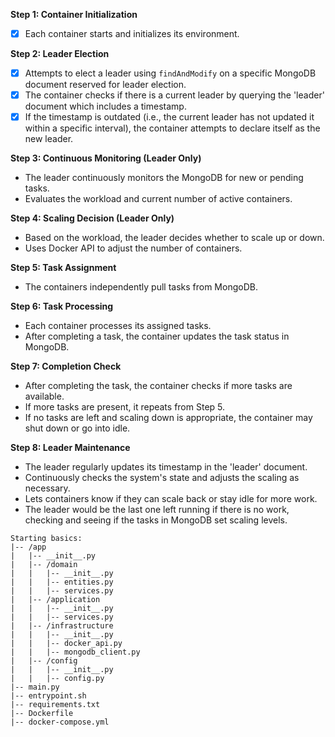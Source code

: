 **Step 1: Container Initialization**
- [x] Each container starts and initializes its environment.

**Step 2: Leader Election**
- [x] Attempts to elect a leader using `findAndModify` on a specific MongoDB document reserved for leader election.
- [x] The container checks if there is a current leader by querying the 'leader' document which includes a timestamp.
- [x] If the timestamp is outdated (i.e., the current leader has not updated it within a specific interval), the container attempts to declare itself as the new leader.

**Step 3: Continuous Monitoring (Leader Only)**
- The leader continuously monitors the MongoDB for new or pending tasks.
- Evaluates the workload and current number of active containers.

**Step 4: Scaling Decision (Leader Only)**
- Based on the workload, the leader decides whether to scale up or down.
- Uses Docker API to adjust the number of containers.

**Step 5: Task Assignment**
- The containers independently pull tasks from MongoDB.

**Step 6: Task Processing**
- Each container processes its assigned tasks.
- After completing a task, the container updates the task status in MongoDB.

**Step 7: Completion Check**
- After completing the task, the container checks if more tasks are available.
- If more tasks are present, it repeats from Step 5.
- If no tasks are left and scaling down is appropriate, the container may shut down or go into idle.

**Step 8: Leader Maintenance**
- The leader regularly updates its timestamp in the 'leader' document.
- Continuously checks the system's state and adjusts the scaling as necessary.
- Lets containers know if they can scale back or stay idle for more work.
- The leader would be the last one left running if there is no work, checking and seeing if the tasks in MongoDB set scaling levels.

```
Starting basics:
|-- /app
|   |-- __init__.py
|   |-- /domain
|   |   |-- __init__.py
|   |   |-- entities.py
|   |   |-- services.py
|   |-- /application
|   |   |-- __init__.py
|   |   |-- services.py
|   |-- /infrastructure
|   |   |-- __init__.py
|   |   |-- docker_api.py
|   |   |-- mongodb_client.py
|   |-- /config
|   |   |-- __init__.py
|   |   |-- config.py
|-- main.py
|-- entrypoint.sh
|-- requirements.txt
|-- Dockerfile
|-- docker-compose.yml
```
